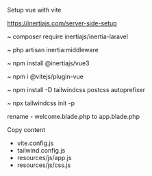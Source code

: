 Setup vue with vite

https://inertiajs.com/server-side-setup

~ composer require inertiajs/inertia-laravel

~ php artisan inertia:middleware

~ npm install @inertiajs/vue3

~ npm i @vitejs/plugin-vue

~ npm install -D tailwindcss postcss autoprefixer

~ npx tailwindcss init -p

rename - welcome.blade.php to app.blade.php

Copy content
- vite.config.js
- tailwind.config.js
- resources/js/app.js
- resources/js/css.js
